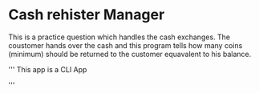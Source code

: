 # Cash rehister Manager

This is a practice question which handles the cash exchanges. The coustomer hands over the cash and this program tells how many coins (minimum) should be returned to the customer equavalent to his balance.

'''
This app is a CLI App

'''